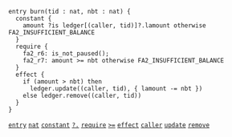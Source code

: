 ```archetype
entry burn(tid : nat, nbt : nat) {
  constant {
    amount ?is ledger[(caller, tid)]?.lamount otherwise FA2_INSUFFICIENT_BALANCE
  }
  require {
    fa2_r6: is_not_paused();
    fa2_r7: amount >= nbt otherwise FA2_INSUFFICIENT_BALANCE
  }
  effect {
    if (amount > nbt) then
      ledger.update((caller, tid), { lamount -= nbt })
    else ledger.remove((caller, tid))
  }
}
```
[`entry`](/docs/reference/declarations/entrypoint#entry) [`nat`](/docs/reference/types#nat) [`constant`](/docs/reference/declarations/entrypoint#constant) [`?.`](/docs/reference/expressions/asset#ak--asset_keyaf-1) [`require`](/docs/reference/declarations/entrypoint#require) [`>=`](/docs/reference/expressions/operators/arithmetic#a--b-12) [`effect`](/docs/reference/declarations/entrypoint#effect) [`caller`](/docs/reference/expressions/constants#caller) [`update`](/docs/reference/instructions/asset#aupdatek--u-) [`remove`](/docs/reference/instructions/asset#aremovek)
